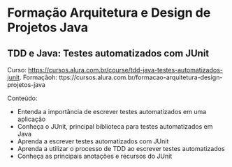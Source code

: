 # Formação Arquitetura e Design de Projetos Java 

## TDD e Java: Testes automatizados com JUnit

Curso: https://cursos.alura.com.br/course/tdd-java-testes-automatizados-junit. 
Formaçãoh: ttps://cursos.alura.com.br/formacao-arquitetura-design-projetos-java

Conteúdo: 
- Entenda a importância de escrever testes automatizados em uma aplicação
- Conheça o JUnit, principal biblioteca para testes automatizados em Java
- Aprenda a escrever testes automatizados com JUnit
- Aprenda a utilizar o processo de TDD ao escrever testes automatizados
- Conheça as principais anotações e recursos do JUnit
